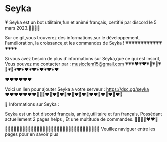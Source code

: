# Seyka
💗 Seyka est un bot utilitaire,fun et animé français, certifié par discord le 5 mars 2023.💚💗💚💗

Sur ce git,vous trouverez des informations,sur le développement, l'amélioration, la croissance,et les commandes de Seyka !
💗💗💗💗💗💗💗💗💗💗💗💗💗💗💗💗

Si vous avez besoin de plus d'informations sur Seyka,que ce qui est inscrit,
Vous pouvez me contacter par : musicclem15@gmail.com
💗💗💗♥️💗♥️💗🌸💗🌸💗🌸💗🌸💗♥️💗♥️💗♥️💗♥️💗♥️💗♥️


♥️♥️♥️♥️♥️♥️

Voici un lien pour ajouter Seyka a votre serveur : https://dsc.gg/seyka
♥️♥️♥️♥️♥️♥️♥️🌸💗🌸♥️💚♥️🌸♥️💚♥️🌸♥️💚♥️💚♥️♥️💚♥️💚♥️🌸♥️💚

💚 Informations sur Seyka :

Seyka est un bot discord français, animé,utilitaire et fun français,
Possédant actuellement 2 pages helps ,
Et une multitude de commandes.
💚💚💚💚♥️♥️💚

💚💚💚💗💜💜💗💜💗💜💗💜💕💜💗💜💕💜💕💜💗💗💜💜💗💗💜💗💜💗💜💗💜
Veuillez naviguer entre les pages pour en savoir plus
